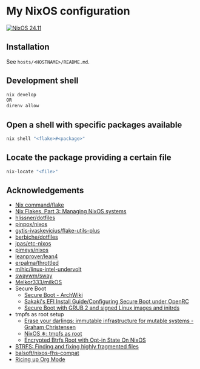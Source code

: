# My NixOS configuration

[![NixOS 24.11](https://img.shields.io/badge/NixOS-v24.11-blue.svg?style=flat-square&logo=NixOS&logoColor=white)](https://nixos.org)

## Installation

See `hosts/<HOSTNAME>/README.md`.

## Development shell

```sh
nix develop
OR
direnv allow
```

## Open a shell with specific packages available

```sh
nix shell "<flake>#<package>"
```

## Locate the package providing a certain file

```sh
nix-locate "<file>"
```

## Acknowledgements

- [Nix command/flake](https://nixos.wiki/wiki/Nix_command/flake)
- [Nix Flakes, Part 3: Managing NixOS systems](https://www.tweag.io/blog/2020-07-31-nixos-flakes/)
- [hlissner/dotfiles](https://github.com/hlissner/dotfiles)
- [pinpox/nixos](https://github.com/pinpox/nixos)
- [gytis-ivaskevicius/flake-utils-plus](https://github.com/gytis-ivaskevicius/flake-utils-plus)
- [berbiche/dotfiles](https://github.com/berbiche/dotfiles)
- [jpas/etc-nixos](https://github.com/jpas/etc-nixos)
- [pimeys/nixos](https://github.com/pimeys/nixos/commit/9c4306ceac36b7f69fd2ea5e2345200d7336be20)
- [leanprover/lean4](https://github.com/leanprover/lean4/blob/master/nix/packages.nix)
- [erpalma/throttled](https://github.com/erpalma/throttled)
- [mihic/linux-intel-undervolt](https://github.com/mihic/linux-intel-undervolt)
- [swaywm/sway](https://github.com/swaywm/sway)
- [Melkor333/milkOS](https://github.com/Melkor333/milkOS)
- Secure Boot
  - [Secure Boot - ArchWiki](https://wiki.archlinux.org/title/Unified_Extensible_Firmware_Interface/Secure_Boot#Using_your_own_keys)
  - [Sakaki's EFI Install Guide/Configuring Secure Boot under OpenRC](https://wiki.gentoo.org/wiki/User:Sakaki/Sakaki%27s_EFI_Install_Guide/Configuring_Secure_Boot_under_OpenRC)
  - [Secure Boot with GRUB 2 and signed Linux images and initrds](https://ruderich.org/simon/notes/secure-boot-with-grub-and-signed-linux-and-initrd)
- tmpfs as root setup
  - [Erase your darlings: immutable infrastructure for mutable systems - Graham Christensen](https://grahamc.com/blog/erase-your-darlings)
  - [NixOS ❄: tmpfs as root](https://elis.nu/blog/2020/05/nixos-tmpfs-as-root/)
  - [Encrypted Btrfs Root with Opt-in State On NixOS](https://mt-caret.github.io/blog/posts/2020-06-29-optin-state.html)
- [BTRFS: Finding and fixing highly fragmented files](https://helmundwalter.de/blog/btrfs-finding-and-fixing-highly-fragmented-files/)
- [balsoft/nixos-fhs-compat](https://github.com/balsoft/nixos-fhs-compat)
- [Ricing up Org Mode](https://lepisma.xyz/2017/10/28/ricing-org-mode/)
